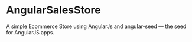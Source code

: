 # AngularSalesStore
A simple Ecommerce Store using AngularJs and angular-seed — the seed for AngularJS apps.
